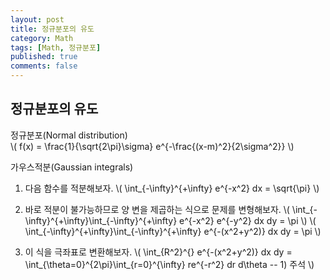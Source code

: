 ```yaml
---
layout: post
title: 정규분포의 유도
category: Math
tags: [Math, 정규분포]
published: true
comments: false
---
```


정규분포의 유도
-------------

정규분포(Normal distribution)  
\\( f(x) = \frac{1}{\sqrt{2\pi}\sigma} e^{-\frac{(x-m)^2}{2\sigma^2}} \\)

가우스적분(Gaussian integrals) 
1. 다음 함수를 적분해보자.
\\( \int\_{-\infty}^{+\infty} e^{-x^2} dx = \sqrt{\pi} \\)

2. 바로 적분이 불가능하므로 양 변을 제곱하는 식으로 문제를 변형해보자.
\\( \int\_{-\infty}^{+\infty}\int\_{-\infty}^{+\infty} e^{-x^2} e^{-y^2} dx dy = \pi \\)
\\( \int\_{-\infty}^{+\infty}\int\_{-\infty}^{+\infty} e^{-(x^2+y^2)} dx dy = \pi \\)

3. 이 식을 극좌표로 변환해보자.
\\( \int\_{R^2}^{} e^{-(x^2+y^2)} dx dy = \int\_{\theta=0}^{2\pi}\int\_{r=0}^{\infty} re^{-r^2} dr d\theta -- 1) 주석 \\)
